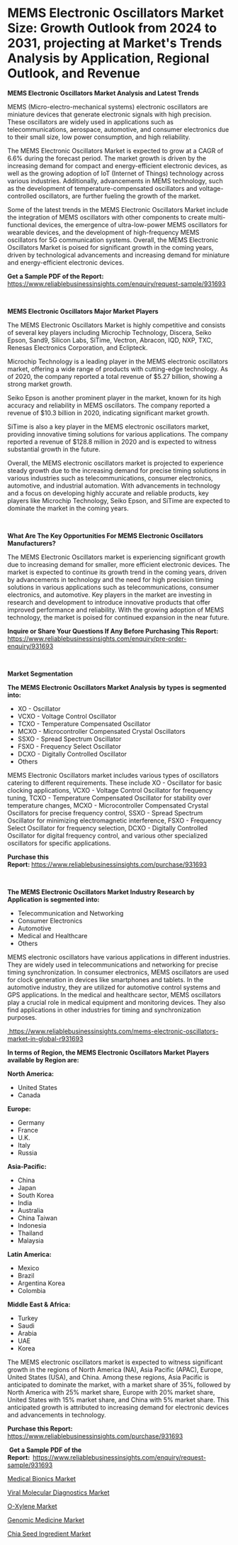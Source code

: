 <p><h1>MEMS Electronic Oscillators Market Size: Growth Outlook from 2024 to 2031, projecting at Market's Trends Analysis by Application, Regional Outlook, and Revenue</h1></p><p><strong>MEMS Electronic Oscillators Market Analysis and Latest Trends</strong></p>
<p><p>MEMS (Micro-electro-mechanical systems) electronic oscillators are miniature devices that generate electronic signals with high precision. These oscillators are widely used in applications such as telecommunications, aerospace, automotive, and consumer electronics due to their small size, low power consumption, and high reliability.</p><p>The MEMS Electronic Oscillators Market is expected to grow at a CAGR of 6.6% during the forecast period. The market growth is driven by the increasing demand for compact and energy-efficient electronic devices, as well as the growing adoption of IoT (Internet of Things) technology across various industries. Additionally, advancements in MEMS technology, such as the development of temperature-compensated oscillators and voltage-controlled oscillators, are further fueling the growth of the market.</p><p>Some of the latest trends in the MEMS Electronic Oscillators Market include the integration of MEMS oscillators with other components to create multi-functional devices, the emergence of ultra-low-power MEMS oscillators for wearable devices, and the development of high-frequency MEMS oscillators for 5G communication systems. Overall, the MEMS Electronic Oscillators Market is poised for significant growth in the coming years, driven by technological advancements and increasing demand for miniature and energy-efficient electronic devices.</p></p>
<p><strong>Get a Sample PDF of the Report:&nbsp;</strong> <a href="https://www.reliablebusinessinsights.com/enquiry/request-sample/931693">https://www.reliablebusinessinsights.com/enquiry/request-sample/931693</a></p>
<p>&nbsp;</p>
<p><strong>MEMS Electronic Oscillators Major Market Players</strong></p>
<p><p>The MEMS Electronic Oscillators Market is highly competitive and consists of several key players including Microchip Technology, Discera, Seiko Epson, Sand9, Silicon Labs, SiTime, Vectron, Abracon, IQD, NXP, TXC, Renesas Electronics Corporation, and Eclipteck.</p><p>Microchip Technology is a leading player in the MEMS electronic oscillators market, offering a wide range of products with cutting-edge technology. As of 2020, the company reported a total revenue of $5.27 billion, showing a strong market growth.</p><p>Seiko Epson is another prominent player in the market, known for its high accuracy and reliability in MEMS oscillators. The company reported a revenue of $10.3 billion in 2020, indicating significant market growth.</p><p>SiTime is also a key player in the MEMS electronic oscillators market, providing innovative timing solutions for various applications. The company reported a revenue of $128.8 million in 2020 and is expected to witness substantial growth in the future.</p><p>Overall, the MEMS electronic oscillators market is projected to experience steady growth due to the increasing demand for precise timing solutions in various industries such as telecommunications, consumer electronics, automotive, and industrial automation. With advancements in technology and a focus on developing highly accurate and reliable products, key players like Microchip Technology, Seiko Epson, and SiTime are expected to dominate the market in the coming years.</p></p>
<p>&nbsp;</p>
<p><strong>What Are The Key Opportunities For MEMS Electronic Oscillators Manufacturers?</strong></p>
<p><p>The MEMS Electronic Oscillators market is experiencing significant growth due to increasing demand for smaller, more efficient electronic devices. The market is expected to continue its growth trend in the coming years, driven by advancements in technology and the need for high precision timing solutions in various applications such as telecommunications, consumer electronics, and automotive. Key players in the market are investing in research and development to introduce innovative products that offer improved performance and reliability. With the growing adoption of MEMS technology, the market is poised for continued expansion in the near future.</p></p>
<p><strong>Inquire or Share Your Questions If Any Before Purchasing This Report:</strong> <a href="https://www.reliablebusinessinsights.com/enquiry/pre-order-enquiry/931693">https://www.reliablebusinessinsights.com/enquiry/pre-order-enquiry/931693</a></p>
<p>&nbsp;</p>
<p><strong>Market Segmentation</strong></p>
<p><strong>The MEMS Electronic Oscillators Market Analysis by types is segmented into:</strong></p>
<p><ul><li>XO - Oscillator</li><li>VCXO - Voltage Control Oscillator</li><li>TCXO - Temperature Compensated Oscillator</li><li>MCXO - Microcontroller Compensated Crystal Oscillators</li><li>SSXO - Spread Spectrum Oscillator</li><li>FSXO - Frequency Select Oscillator</li><li>DCXO - Digitally Controlled Oscillator</li><li>Others</li></ul></p>
<p><p>MEMS Electronic Oscillators market includes various types of oscillators catering to different requirements. These include XO - Oscillator for basic clocking applications, VCXO - Voltage Control Oscillator for frequency tuning, TCXO - Temperature Compensated Oscillator for stability over temperature changes, MCXO - Microcontroller Compensated Crystal Oscillators for precise frequency control, SSXO - Spread Spectrum Oscillator for minimizing electromagnetic interference, FSXO - Frequency Select Oscillator for frequency selection, DCXO - Digitally Controlled Oscillator for digital frequency control, and various other specialized oscillators for specific applications.</p></p>
<p><strong>Purchase this Report:&nbsp;</strong><a href="https://www.reliablebusinessinsights.com/purchase/931693">https://www.reliablebusinessinsights.com/purchase/931693</a></p>
<p>&nbsp;</p>
<p><strong>The MEMS Electronic Oscillators Market Industry Research by Application is segmented into:</strong></p>
<p><ul><li>Telecommunication and Networking</li><li>Consumer Electronics</li><li>Automotive</li><li>Medical and Healthcare</li><li>Others</li></ul></p>
<p><p>MEMS electronic oscillators have various applications in different industries. They are widely used in telecommunications and networking for precise timing synchronization. In consumer electronics, MEMS oscillators are used for clock generation in devices like smartphones and tablets. In the automotive industry, they are utilized for automotive control systems and GPS applications. In the medical and healthcare sector, MEMS oscillators play a crucial role in medical equipment and monitoring devices. They also find applications in other industries for timing and synchronization purposes.</p></p>
<p><a href="https://www.reliablebusinessinsights.com/mems-electronic-oscillators-market-in-global-r931693">&nbsp;https://www.reliablebusinessinsights.com/mems-electronic-oscillators-market-in-global-r931693</a></p>
<p><strong>In terms of Region, the MEMS Electronic Oscillators Market Players available by Region are:</strong></p>
<p>
    <p> <strong> North America: </strong>
        <ul>
            <li>United States</li>
            <li>Canada</li>
        </ul>
        </p> 
    <p> <strong> Europe: </strong>
        <ul>
            <li>Germany</li>
            <li>France</li>
            <li>U.K.</li>
            <li>Italy</li>
            <li>Russia</li>
        </ul>
        </p> 
    <p> <strong> Asia-Pacific: </strong>
        <ul>
            <li>China</li>
            <li>Japan</li>
            <li>South Korea</li>
            <li>India</li>
            <li>Australia</li>
            <li>China Taiwan</li>
            <li>Indonesia</li>
            <li>Thailand</li>
            <li>Malaysia</li>
        </ul>
        </p> 
    <p> <strong> Latin America: </strong>
        <ul>
            <li>Mexico</li>
            <li>Brazil</li>
            <li>Argentina Korea</li>
            <li>Colombia</li>
        </ul>
        </p> 
    <p> <strong> Middle East & Africa: </strong>
        <ul>
            <li>Turkey</li>
            <li>Saudi</li>
            <li>Arabia</li>
            <li>UAE</li>
            <li>Korea</li>
        </ul>
    </p>
    </p>
<p><p>The MEMS electronic oscillators market is expected to witness significant growth in the regions of North America (NA), Asia Pacific (APAC), Europe, United States (USA), and China. Among these regions, Asia Pacific is anticipated to dominate the market, with a market share of 35%, followed by North America with 25% market share, Europe with 20% market share, United States with 15% market share, and China with 5% market share. This anticipated growth is attributed to increasing demand for electronic devices and advancements in technology.</p></p>
<p><strong>Purchase this Report: </strong><a href="https://www.reliablebusinessinsights.com/purchase/931693">https://www.reliablebusinessinsights.com/purchase/931693</a></p>
<p>&nbsp;<strong>Get a Sample PDF of the Report:&nbsp;&nbsp;</strong><a href="https://www.reliablebusinessinsights.com/enquiry/request-sample/931693">https://www.reliablebusinessinsights.com/enquiry/request-sample/931693</a></p>
<p><strong></strong></p>
<p><p><a href="https://medium.com/@rachel.baile55467/comprehensive-analysis-of-the-global-medical-bionics-market-growth-trends-market-forecasts-2024-184e4c1e4587">Medical Bionics Market</a></p><p><a href="https://medium.com/@rebecca.smith5467/insights-into-the-viral-molecular-diagnostics-market-size-which-is-expanding-with-a-9-cagr-from-cf72b428f335">Viral Molecular Diagnostics Market</a></p><p><a href="https://github.com/nicoletavirag/Market-Research-Report-List-5/blob/main/o-xylene-market.md">O-Xylene Market</a></p><p><a href="https://medium.com/@jamieurcotte9056df/global-genomic-medicine-market-opportunities-and-forecast-for-period-from-2024-to-2031-13164eba7ae0">Genomic Medicine Market</a></p><p><a href="https://github.com/mauripalmi/Market-Research-Report-List-5/blob/main/chia-seed-ingredient-market.md">Chia Seed Ingredient Market</a></p></p>